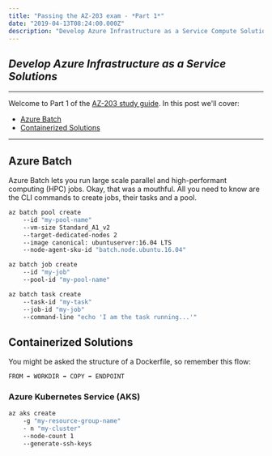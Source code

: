 ```yaml
---
title: "Passing the AZ-203 exam - *Part 1*"
date: "2019-04-13T08:24:00.000Z"
description: "Develop Azure Infrastructure as a Service Compute Solution - Study Guide"
---
```

## *Develop Azure Infrastructure as a Service Solutions*
---

 Welcome to Part 1 of the [AZ-203 study guide]((../passing-az-203-exam/)). In this post we'll cover:

- [Azure Batch](#azure-batch)
- [Containerized Solutions](#containerized-solutions)
---

## Azure Batch

Azure Batch lets you run large scale parallel and high-performant computing (HPC) jobs. Okay, that was a mouthful. All you need to know are the CLI commands to create jobs, their tasks and a pool.

``` bash
az batch pool create 
    --id "my-pool-name" 
    --vm-size Standard_A1_v2 
    --target-dedicated-nodes 2
    --image canonical: ubuntuserver:16.04 LTS
    --node-agent-sku-id "batch.node.ubuntu.16.04"
```

``` bash
az batch job create 
    --id "my-job"                          
    --pool-id "my-pool-name"
```

``` bash
az batch task create 
    --task-id "my-task"
    --job-id "my-job"
    --command-line "echo 'I am the task running...'"
```

## Containerized Solutions

You might be asked the structure of a Dockerfile, so remember this flow: 

` FROM ➡️ WORKDIR ➡️ COPY ➡️ ENDPOINT `

### Azure Kubernetes Service (AKS)

```bash
az aks create 
    -g "my-resource-group-name"
    - n "my-cluster"
    --node-count 1
    --generate-ssh-keys
```